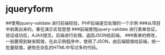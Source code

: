 # jqueryform
##使用jquery-validate 进行前端校验，PHP后端提交处理的一个示例
###从项目中剥离出来的。重在演示实现思想
###前端使用jquery-validate 进行表单验证，验证成功后，AJAX提交。后端进行处理。返回JSON给前端。
###表单的修改，一般要用到缺省赋值，在此示例程序中，使用了JSON，由后端赋值给前端，统一批量赋值，避免在杂乱的HTML中写过多的代码。

